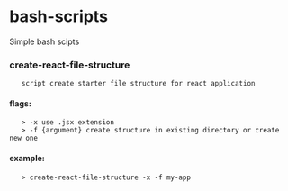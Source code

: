 # bash-scripts
Simple bash scipts 


### **create-react-file-structure** 
       script create starter file structure for react application
#### flags: 
       > -x use .jsx extension
       > -f {argument} create structure in existing directory or create new one
#### example: 
       > create-react-file-structure -x -f my-app 
